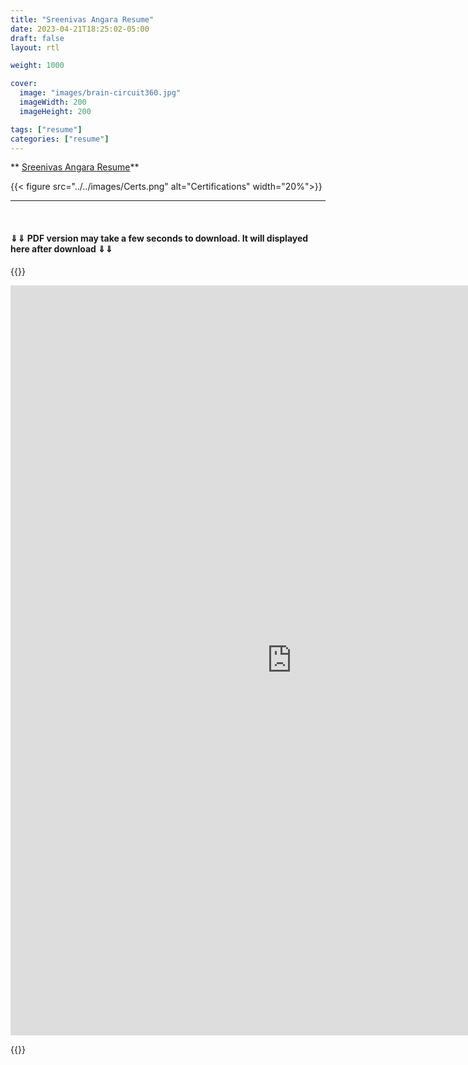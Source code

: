 ```yaml
---
title: "Sreenivas Angara Resume"
date: 2023-04-21T18:25:02-05:00
draft: false
layout: rtl

weight: 1000

cover:
  image: "images/brain-circuit360.jpg"
  imageWidth: 200
  imageHeight: 200

tags: ["resume"]
categories: ["resume"]
---
```


** [Sreenivas Angara Resume](https://1drv.ms/b/s!AvWe2XCN4ByLmSEa4MuMBylqXjbi?e=dgzMU7)**

{{< figure src="../../images/Certs.png" alt="Certifications" width="20%">}}

<hr>
<br>

#### &dArr;&dArr; PDF version may take a few seconds to download. It will displayed here after download &dArr;&dArr;

{{<rawhtml>}}

<iframe src="https://onedrive.live.com/embed?cid=8B1CE08D70D99EF5&resid=8B1CE08D70D99EF5%213233&authkey=AJRj1V3CKkoinLQ&em=2" width="900" height="1200" frameborder="0" scrolling="no"></iframe>

{{</rawhtml>}}

